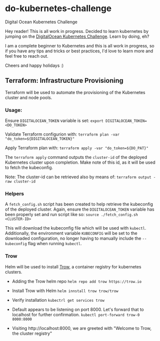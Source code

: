 # do-kubernetes-challenge
Digital Ocean Kubernetes Challenge

Hey reader! This is all work in progress. Decided to learn kubernetes by jumping on the [DigitalOcean Kubernetes Challenge](https://www.digitalocean.com/community/pages/kubernetes-challenge). Learn by doing, eh?

I am a complete beginner to Kubernetes and this is all work in progress, so if you have any tips and tricks or best practices, I'd love to learn more and feel free to reach out. 

Cheers and happy holidays :)


## Terraform: Infrastructure Provisioning
Terraform will be used to automate the provisioning of the Kubernetes cluster and node pools.

### Usage:
Ensure `DIGITALOCEAN_TOKEN` variable is set:
`export DIGITALOCEAN_TOKEN=<DO_TOKEN>`

Validate Terraform configurion with:
`terraform plan -var "do_token=${DIGITALOCEAN_TOKEN}"`

Apply Terraform plan with:
`terraform apply -var "do_token=${DO_PAT}"`

The `terraform apply` command outputs the `cluster-id` of the deployed Kubernetes cluster upon completion. Make note of this id, as it will be used to fetch the kubeconfig.

Note: The cluster-id can be retrieved also by means of: `terraform output -raw cluster-id`

### Helpers

A `fetch_config.sh` script has been created to help retrieve the kubeconfig of the deployed cluster. Again, ensure the `DIGITALOCEAN_TOKEN` variable has been properly set and run script like so:
`source ./fetch_config.sh <CLUSTER-ID>`

This will download the kubeconfig file which will be used with `kubectl`. Additionally, the environment variable `KUBECONFIG` will be set to the downloaded configuration, no longer having to manually include the `--kubeconfig` flag when running `kubectl`.


### Trow

Helm will be used to install [Trow](https://trow.io/), a container registry for kubernetes clusters.

* Adding the Trow helm repo
    `helm repo add trow https://trow.io`

* Install Trow with Helm
    `helm innstall trow trow/trow`

* Verify installation
    `kubectrl get services trow`

* Default appears to be listening on port 8000. Let's forward that to localhost for further confirmation.
    `kubectl port-forward trow-0 8000:8000`

* Visiting http://localhost:8000, we are greeted with "Welcome to Trow, the cluster registry"
